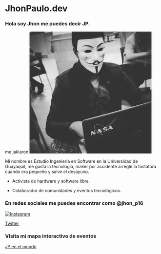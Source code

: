 # JhonPaulo.dev

### Hola soy Jhon me puedes decir JP.

me jakiaron
<img src="media/jp_hack.jpg" width="400" />

Mi nombre es 
Estudio Ingeniería en Software en la Universidad de Guayaquil, me gusta la tecnología, maker por accidente arregle la tostatora cuando era pequeño y salve el desayuno.

* Activista de hardware y software libre.

* Colaborador de comunidades y eventos tecnológicos.

### En redes sociales me puedes encontrar como @jhon_p16

[![Instagram](https://upload.wikimedia.org/wikipedia/commons/thumb/5/58/Instagram-Icon.png/600px-Instagram-Icon.png)](https://www.instagram.com/jhon_p16 "link a instagram")


[Twitter](https://twitter.com/jhon_p16)

### Visita mi mapa interactivo de eventos

[JP en el mundo](https://gist.github.com/25ecb143aead8a19acdb36469155cd22)


